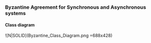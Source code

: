 ### Byzantine Agreement for Synchronous and Asynchronous systems

#### Class diagram
![N|SOLID](Byzantine_Class_Diagram.png =688x428)